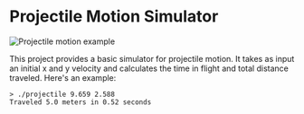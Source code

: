 Projectile Motion Simulator
===========================

![Projectile motion example](https://upload.wikimedia.org/wikipedia/commons/6/61/Ideal_projectile_motion_for_different_angles.svg)

This project provides a basic simulator for projectile motion. It takes as input an initial x and y velocity and calculates the time in flight and total distance traveled. Here's an example:

```
> ./projectile 9.659 2.588
Traveled 5.0 meters in 0.52 seconds
```
